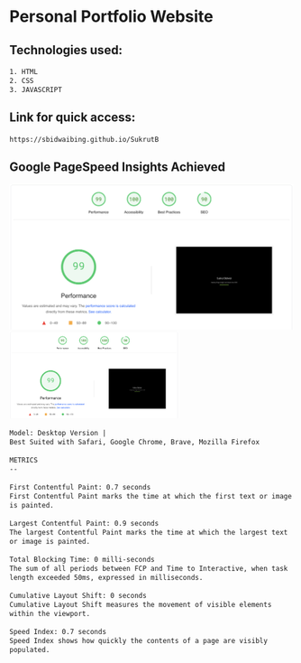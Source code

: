 # Personal Portfolio Website

## Technologies used:
  ```
  1. HTML
  2. CSS
  3. JAVASCRIPT
```

## Link for quick access: 
  ```
  https://sbidwaibing.github.io/SukrutB
  ```
## Google PageSpeed Insights Achieved

![PageSpeed Analysis](assets/images/analysis.png)
<img src="assets/images/analysis.png" alt="PageSpeed Analysis" width="300"/>

  ```
  Model: Desktop Version |
  Best Suited with Safari, Google Chrome, Brave, Mozilla Firefox

  METRICS
--

  First Contentful Paint: 0.7 seconds
  First Contentful Paint marks the time at which the first text or image is painted.
  
  Largest Contentful Paint: 0.9 seconds
  The largest Contentful Paint marks the time at which the largest text or image is painted. 
  
  Total Blocking Time: 0 milli-seconds
  The sum of all periods between FCP and Time to Interactive, when task length exceeded 50ms, expressed in milliseconds.
  
  Cumulative Layout Shift: 0 seconds
  Cumulative Layout Shift measures the movement of visible elements within the viewport.
  
  Speed Index: 0.7 seconds
  Speed Index shows how quickly the contents of a page are visibly populated.
  ```
